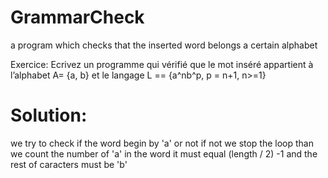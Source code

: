 # GrammarCheck
a program which checks that the inserted word belongs a certain alphabet 

Exercice:
Ecrivez un programme qui vérifié que le mot inséré appartient à l’alphabet A= {a, b} et le
langage L == {a^nb^p, p = n+1, n>=1}

Solution:
============
we try to check if the word begin by 'a' or not if not we stop the loop 
than we count the number of 'a' in the word it must equal (length / 2) -1
and the rest of caracters must be 'b'  
